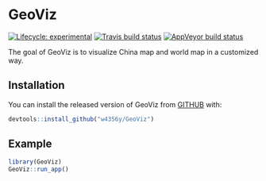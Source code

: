 
<!-- README.md is generated from README.Rmd. Please edit that file -->

# GeoViz

<!-- badges: start -->

[![Lifecycle:
experimental](https://img.shields.io/badge/lifecycle-experimental-orange.svg)](https://www.tidyverse.org/lifecycle/#experimental)
[![Travis build
status](https://travis-ci.org/w4356y/GeoViz.svg?branch=master)](https://travis-ci.org/w4356y/GeoViz)
[![AppVeyor build
status](https://ci.appveyor.com/api/projects/status/github/w4356y/GeoViz?branch=master&svg=true)](https://ci.appveyor.com/project/w4356y/GeoViz)
<!-- badges: end -->

The goal of GeoViz is to visualize China map and world map in a
customized way.

## Installation

You can install the released version of GeoViz from [GITHUB](github.com)
with:

``` r
devtools::install_github("w4356y/GeoViz")
```

## Example

``` r
library(GeoViz)
GeoViz::run_app()
```

